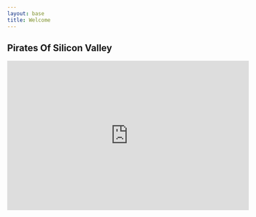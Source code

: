 ```yaml
---
layout: base
title: Welcome
---
```



## Pirates Of Silicon Valley


    
<div align="center"><iframe width="560" height="346" src="https://www.youtube.com/embed/BI-nzUIYIX4" frameborder="0" allowfullscreen></iframe></div>
                       
  
 
